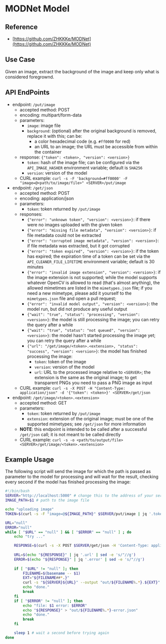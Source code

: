 # MODNet Model #

## Reference ##

- [https://github.com/ZHKKKe/MODNet](https://github.com/ZHKKKe/MODNet)

## Use Case ##

Given an image, extract the background of the image and keep only what is considered foregrownd.

## API EndPoints ##

- endpoint: `/put/image`
    - accepted method: POST
    - encoding: multipart/form-data
    - parameters:
        - `image`: image file
        - `background`: (optional) after the original background is removed, replace it with this; can be:
            - a color hexadecimal code (e.g. `#ff0000` for red)
            - an URL to an image; the URL must be accessible from within the container
    - response: `{"token": <token>, "version": <version>}`
        - `token`: hash of the image file; can be configured via the `API_IMAGE_HASHER` environment variable; default is `SHA256`
        - `version`: version of the model
    - CURL example: `curl -s -F 'background=#ff0000' -F "image=@<path/to/image/file>" <SERVER>/put/image`
- endpoint: `/get/json`
    - accepted method: POST
    - encoding: application/json
    - parameters:
        - `token`: token returned by `/put/image`
    - responses:
        - `{"error": "unknown token", "version": <version>}`: if there were no images uploaded with the given token
        - `{"error": "missing file metadata", "version": <version>}`: if file metadata could not be extracted
        - `{"error": "corrupted image metadata", "version": <version>}`: if file metadata was extracted, but it got corrupted
        - `{"error": "token expired", "version": <version>}`: if the token has expired; the expiration time of a token can be set via the `API_CLEANER_FILE_LIFETIME` environment variable; default is 30 minutes
        - `{"error": "invalid image extension", "version": <version>}`: if the image extension is not supported; while the model supports whatever OpenCV is allowed to read (that's almost anything), the allowed mimetimes are listed in the `mimetypes.json` file; if you need a new mimetype, please add it yourself to the `mimetypes.json` file and open a pull request;
        - `{"error": "invalid model output", "version": <version>}`: the model run, but did not produce any useful output
        - `{"wait": "true", "status": "processing", "version": <version>}`: the model is still processing the image; you can retry the query after a while
        - `{"wait": "true", "status": "not queued", "version": <version>}`: the model hasn't started processing the image yet; you can retry the query after a while
        - `{"url": "/get/image/<token>.<extension>, "status": "success", "version": <version>}`: the model has finished processing the image:
            - `token`: token of the image
            - `version`: version of the model
            - `url`: URL to the processed image relative to `<SERVER>`; the extension is the same as the original image; to get transparent PNGs you need to pass a PNG image as input
    - CURL example: `curl -s -X POST -H "Content-Type: application/json" -d '{"token": <token>}' <SERVER>/get/json`
- endpoint: `/get/image/<token>.<extension>`
    - accepted method: GET
    - parameters:
        - `token`: token returned by `/put/image`
        - `extension`: extension of the original image; must be one of the supported mimetypes; see `/get/json` for more information
    - **NOTE**: this endpoint is intended to be called after a successful `/get/json` call; it is not meant to be called directly
    - CURL example: `curl -s -o <path/to/output/file> <SERVER>/get/image/<token>.<extension>`

## Example Usage ##

The following script will send the image for which the path is passed as parameter to the model for processing and will wait for the result, checking every second if the model has finished processing the image:

```bash
#!/bin/bash
SERVER="http://localhost:5000" # change this to the address of your server
IMAGE_PATH=$1 # path to the image file

echo "uploading image"
TOKEN=$(curl -s -F "image=@${IMAGE_PATH}" $SERVER/put/image | jq '.token' | sed -e 's/"//g')

URL="null"
ERROR="null"
while [ "$URL" == "null" ] && [ "$ERROR" == "null" ] ; do
    echo "try ..."

    RESPONSE=$(curl -s -X POST $SERVER/get/json -H 'Content-Type: application/json' -d "{\"token\": \"${TOKEN}\"}")
    
    URL=$(echo "${RESPONSE}" | jq '.url' | sed -e 's/"//g')
    ERROR=$(echo "${RESPONSE}" | jq '.error' | sed -e 's/"//g')
    
    if [ "$URL" != "null" ]; then
        FILENAME=$(basename -- $1)
        EXT="${FILENAME##*.}"
        curl -s "${SERVER}${URL}" --output "out/${FILENAME%.*}.${EXT}"
        echo "done."
        break
    fi
    if [ "$ERROR" != "null" ]; then
        echo "file: $1 error: $ERROR"
        echo "${RESPONSE}" > "out/${FILENAME%.*}-error.json"
        echo "done."
        break
    fi

    sleep 1 # wait a second before trying again
done
```
